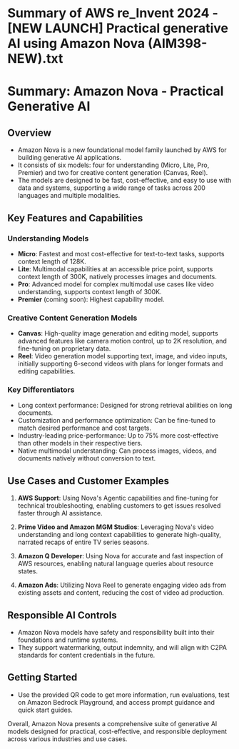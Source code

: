 # Summary of AWS re_Invent 2024 - [NEW LAUNCH] Practical generative AI using Amazon Nova (AIM398-NEW).txt

# Summary: Amazon Nova - Practical Generative AI

## Overview

- Amazon Nova is a new foundational model family launched by AWS for building generative AI applications.
- It consists of six models: four for understanding (Micro, Lite, Pro, Premier) and two for creative content generation (Canvas, Reel).
- The models are designed to be fast, cost-effective, and easy to use with data and systems, supporting a wide range of tasks across 200 languages and multiple modalities.

## Key Features and Capabilities

### Understanding Models

- **Micro**: Fastest and most cost-effective for text-to-text tasks, supports context length of 128K.
- **Lite**: Multimodal capabilities at an accessible price point, supports context length of 300K, natively processes images and documents.
- **Pro**: Advanced model for complex multimodal use cases like video understanding, supports context length of 300K.
- **Premier** (coming soon): Highest capability model.

### Creative Content Generation Models

- **Canvas**: High-quality image generation and editing model, supports advanced features like camera motion control, up to 2K resolution, and fine-tuning on proprietary data.
- **Reel**: Video generation model supporting text, image, and video inputs, initially supporting 6-second videos with plans for longer formats and editing capabilities.

### Key Differentiators

- Long context performance: Designed for strong retrieval abilities on long documents.
- Customization and performance optimization: Can be fine-tuned to match desired performance and cost targets.
- Industry-leading price-performance: Up to 75% more cost-effective than other models in their respective tiers.
- Native multimodal understanding: Can process images, videos, and documents natively without conversion to text.

## Use Cases and Customer Examples

1. **AWS Support**: Using Nova's Agentic capabilities and fine-tuning for technical troubleshooting, enabling customers to get issues resolved faster through AI assistance.

2. **Prime Video and Amazon MGM Studios**: Leveraging Nova's video understanding and long context capabilities to generate high-quality, narrated recaps of entire TV series seasons.

3. **Amazon Q Developer**: Using Nova for accurate and fast inspection of AWS resources, enabling natural language queries about resource states.

4. **Amazon Ads**: Utilizing Nova Reel to generate engaging video ads from existing assets and content, reducing the cost of video ad production.

## Responsible AI Controls

- Amazon Nova models have safety and responsibility built into their foundations and runtime systems.
- They support watermarking, output indemnity, and will align with C2PA standards for content credentials in the future.

## Getting Started

- Use the provided QR code to get more information, run evaluations, test on Amazon Bedrock Playground, and access prompt guidance and quick start guides.

Overall, Amazon Nova presents a comprehensive suite of generative AI models designed for practical, cost-effective, and responsible deployment across various industries and use cases.